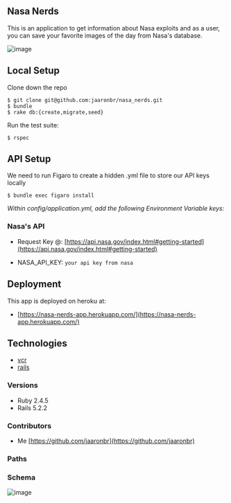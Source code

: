 ## Nasa Nerds
This is an application to get information about Nasa exploits and as a user,
you can save your favorite images of the day from Nasa's database.

![image](https://user-images.githubusercontent.com/40776966/56242173-e2cb3b80-6054-11e9-8736-430c6f8a92ca.png)

## Local Setup

Clone down the repo
```
$ git clone git@github.com:jaaronbr/nasa_nerds.git
$ bundle
$ rake db:{create,migrate,seed}
```

Run the test suite:
```
$ rspec
```

## API Setup
We need to run Figaro to create a hidden .yml file to store our API keys locally

```
$ bundle exec figaro install
```

*Within config/application.yml, add the following Environment Variable keys:*

### Nasa's API
* Request Key @:
[https://api.nasa.gov/index.html#getting-started](https://api.nasa.gov/index.html#getting-started)

* NASA_API_KEY: `your api key from nasa`

## Deployment

This app is deployed on heroku at:

* [https://nasa-nerds-app.herokuapp.com/](https://nasa-nerds-app.herokuapp.com/)

## Technologies

* [vcr](https://github.com/vcr/vcr)
* [rails](https://rubyonrails.org/)

### Versions

* Ruby 2.4.5
* Rails 5.2.2

### Contributors

* Me   [https://github.com/jaaronbr](https://github.com/jaaronbr)

### Paths

### Schema

![image](https://user-images.githubusercontent.com/40776966/56101800-e0e26a80-5ee4-11e9-8038-79b7ff0d1f94.png)
